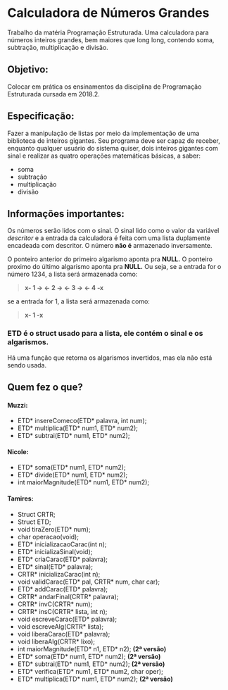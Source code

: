 # Calculadora de Números Grandes
Trabalho da matéria Programação Estruturada. Uma calculadora para números inteiros grandes, bem maiores que long long, contendo soma, subtração, multiplicação e divisão.
## Objetivo:
Colocar em prática os ensinamentos da disciplina de Programação Estruturada cursada em 2018.2.
## Especificação:
Fazer a manipulação de listas por meio da implementação de uma biblioteca de inteiros gigantes.
Seu programa deve ser capaz de receber, enquanto qualquer usuário do sistema quiser, dois inteiros gigantes com sinal e realizar as quatro operações matemáticas básicas, a saber:
+ soma
+ subtração
+ multiplicação
+ divisão

## Informações importantes:
Os números serão lidos com o sinal. O sinal lido como o valor da variável _descritor_ e a entrada da calculadora é feita com uma lista duplamente encadeada com descritor.
O número **não é** armazenado inversamente.

O ponteiro anterior do primeiro algarismo aponta pra **NULL.**
O ponteiro proximo do último algarismo aponta pra **NULL.**
Ou seja, se a entrada for o número 1234, a lista será armazenada como:

> **x- 1 -> <- 2 -> <- 3 -> <- 4 -x**

se a entrada for 1, a lista será armazenada como:
> **x- 1 -x**

### ETD é o struct usado para a lista, ele contém o sinal e os algarismos.

Há uma função que retorna os algarismos invertidos, mas ela não está sendo usada.

## Quem fez o que?

#### Muzzi:
+ ETD* insereComeco(ETD* palavra, int num);
+ ETD* multiplica(ETD* num1, ETD* num2);
+ ETD* subtrai(ETD* num1, ETD* num2);

#### Nicole:
+ ETD* soma(ETD* num1, ETD* num2);
+ ETD* divide(ETD* num1, ETD* num2);
+ int maiorMagnitude(ETD* num1, ETD* num2);

#### Tamires:
+ Struct CRTR;
+ Struct ETD;
+ void tiraZero(ETD* num);
+ char operacao(void);
+ ETD* inicializacaoCarac(int n);
+ ETD* inicializaSinal(void);
+ ETD* criaCarac(ETD* palavra);
+ ETD* sinal(ETD* palavra);
+ CRTR* inicializaCarac(int n);
+ void validCarac(ETD* pal, CRTR* num, char car);
+ ETD* addCarac(ETD* palavra);
+ CRTR* andarFinal(CRTR* palavra);
+ CRTR* invC(CRTR* num);
+ CRTR* insC(CRTR* lista, int n);
+ void escreveCarac(ETD* palavra);
+ void escreveAlg(CRTR* lista);
+ void liberaCarac(ETD* palavra);
+ void liberaAlg(CRTR* lixo);
+ int maiorMagnitude(ETD* n1, ETD* n2); **(2ª versão)**
+ ETD* soma(ETD* num1, ETD* num2); **(2ª versão)**
+ ETD* subtrai(ETD* num1, ETD* num2); **(2ª versão)**
+ ETD* verifica(ETD* num1, ETD* num2, char oper);
+ ETD* multiplica(ETD* num1, ETD* num2); **(2ª versão)**

